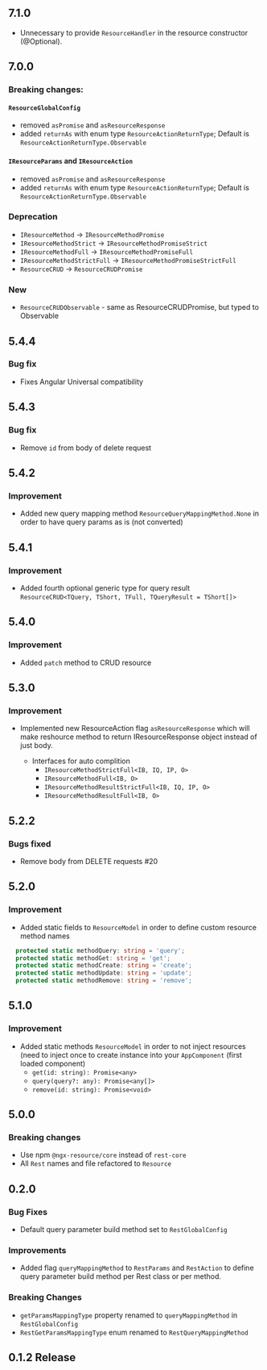 ## 7.1.0
* Unnecessary to provide `ResourceHandler` in the resource constructor
  (@Optional).

## 7.0.0

### Breaking changes:
#### `ResourceGlobalConfig`
* removed `asPromise` and `asResourceResponse`
* added `returnAs` with enum type `ResourceActionReturnType`; Default is `ResourceActionReturnType.Observable`

#### `IResourceParams` and `IResourceAction`
* removed `asPromise` and `asResourceResponse`
* added `returnAs` with enum type `ResourceActionReturnType`; Default is `ResourceActionReturnType.Observable`

### Deprecation
* `IResourceMethod` -> `IResourceMethodPromise`
* `IResourceMethodStrict` -> `IResourceMethodPromiseStrict`
* `IResourceMethodFull` -> `IResourceMethodPromiseFull`
* `IResourceMethodStrictFull` -> `IResourceMethodPromiseStrictFull`
* `ResourceCRUD` -> `ResourceCRUDPromise`

### New
* `ResourceCRUDObservable` - same as ResourceCRUDPromise, but typed to Observable

## 5.4.4

### Bug fix

* Fixes Angular Universal compatibility

## 5.4.3

### Bug fix

* Remove `id` from body of delete request

## 5.4.2

### Improvement

* Added new query mapping method `ResourceQueryMappingMethod.None` in order
to have query params as is (not converted)

## 5.4.1

### Improvement

* Added fourth optional generic type for query result
`ResourceCRUD<TQuery, TShort, TFull, TQueryResult = TShort[]>`

## 5.4.0

### Improvement

* Added `patch` method to CRUD resource

## 5.3.0

### Improvement

* Implemented new ResourceAction flag `asResourceResponse` which will
make reshource method to return IResourceResponse object instead of just body.

  * Interfaces for auto complition
    * `IResourceMethodStrictFull<IB, IQ, IP, O>` 
    * `IResourceMethodFull<IB, O>`
    * `IResourceMethodResultStrictFull<IB, IQ, IP, O>`
    * `IResourceMethodResultFull<IB, O>`

## 5.2.2

### Bugs fixed

* Remove body from DELETE requests #20

## 5.2.0

### Improvement

* Added static fields to `ResourceModel` in order to define custom resource method names
``` typescript
  protected static methodQuery: string = 'query';
  protected static methodGet: string = 'get';
  protected static methodCreate: string = 'create';
  protected static methodUpdate: string = 'update';
  protected static methodRemove: string = 'remove';
```
  
## 5.1.0

### Improvement

* Added static methods `ResourceModel` in order to not inject resources (need to inject once to create instance into
your `AppComponent` (first loaded component)
  * `get(id: string): Promise<any>`
  * `query(query?: any): Promise<any[]>`
  * `remove(id: string): Promise<void>`

## 5.0.0

### Breaking changes

* Use npm `@ngx-resource/core` instead of `rest-core`
* All `Rest` names and file refactored to `Resource`

## 0.2.0

### Bug Fixes

* Default query parameter build method set to `RestGlobalConfig`

### Improvements

* Added flag `queryMappingMethod` to `RestParams` and `RestAction` to define 
query parameter build method per Rest class or per method.

### Breaking Changes

* `getParamsMappingType` property renamed to `queryMappingMethod` in `RestGlobalConfig`
* `RestGetParamsMappingType` enum renamed to `RestQueryMappingMethod`

## 0.1.2 Release
